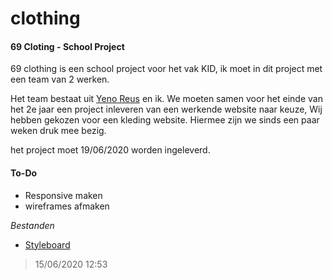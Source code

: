 # clothing
#### 69 Cloting - School Project

69 clothing is een school project voor het vak KID, ik moet in dit project met een team van 2 werken.

Het team bestaat uit [Yeno Reus](https://github.com/YungYeno) en ik. We moeten samen voor het einde van het 2e jaar een project inleveren van een werkende website naar keuze, Wij hebben gekozen voor een kleding website. Hiermee zijn we sinds een paar weken druk mee bezig.

het project moet 19/06/2020 worden ingeleverd.


#### To-Do
* Responsive maken
* wireframes afmaken
 
 
 *Bestanden*
 
 * [Styleboard](https://xd.adobe.com/view/1b1238b8-3452-4f83-6a44-9c004e972f97-6d23/)

> 15/06/2020 12:53
